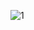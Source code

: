 ![1](https://user-images.githubusercontent.com/54762273/158343418-25db0545-c2af-497b-bb3d-969fa4ac231a.gif)


